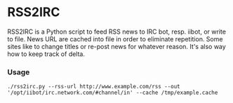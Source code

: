 # RSS2IRC

RSS2IRC is a Python script to feed RSS news to IRC bot, resp. iibot, or write to file. News URL are cached into file in order to eliminate repetition. Some sites like to change titles or re-post news for whatever reason. It's also way how to keep track of delta.

### Usage
```
./rss2irc.py --rss-url http://www.example.com/rss --out '/opt/iibot/irc.network.com/#channel/in' --cache /tmp/example.cache
```
